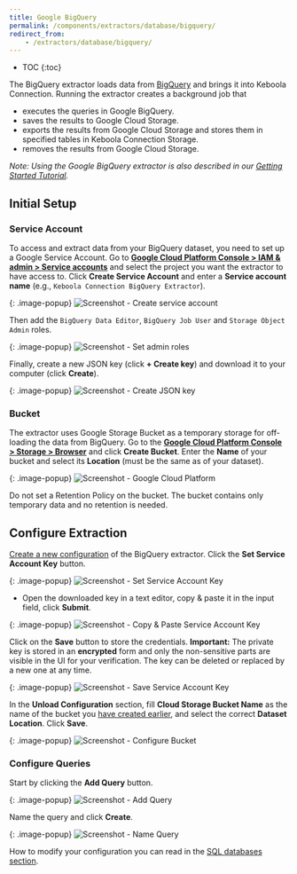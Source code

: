 ```yaml
---
title: Google BigQuery
permalink: /components/extractors/database/bigquery/
redirect_from:
    - /extractors/database/bigquery/
---
```


* TOC
{:toc}

The BigQuery extractor loads data from [BigQuery](https://cloud.google.com/bigquery/) and brings it into Keboola Connection. 
Running the extractor creates a background job that

- executes the queries in Google BigQuery.
- saves the results to Google Cloud Storage.
- exports the results from Google Cloud Storage and stores them in specified tables in Keboola Connection Storage.
- removes the results from Google Cloud Storage.

*Note: Using the Google BigQuery extractor is also described in our [Getting Started Tutorial](/tutorial/ad-hoc/#using-bigquery-extractor).*

## Initial Setup

### Service Account
To access and extract data from your BigQuery dataset, you need to set up a Google Service Account. Go 
to [**Google Cloud Platform Console > IAM & admin > Service accounts**](https://console.cloud.google.com/iam-admin/serviceaccounts)
and select the project you want the extractor to have access to. Click **Create Service Account**
and enter a **Service account name** (e.g., `Keboola Connection BigQuery Extractor`).

{: .image-popup}
![Screenshot - Create service account](/components/extractors/database/bigquery/googlecloud-1.png)

Then add the `BigQuery Data Editor`, `BigQuery Job User` and `Storage Object Admin` roles.

{: .image-popup}
![Screenshot - Set admin roles](/components/extractors/database/bigquery/googlecloud-2.png)

Finally, create a new JSON key (click **+ Create key**) and download it to your computer (click **Create**).

{: .image-popup}
![Screenshot - Create JSON key](/components/extractors/database/bigquery/googlecloud-3.png)

### Bucket
The extractor uses Google Storage Bucket as a temporary storage for off-loading the data from BigQuery.
Go to the [**Google Cloud Platform Console > Storage > Browser**](https://console.cloud.google.com/storage/browser)
and click **Create Bucket**. Enter the **Name** of your bucket and select its **Location** (must be the same as of your dataset).

{: .image-popup}
![Screenshot - Google Cloud Platform](/components/extractors/database/bigquery/googlecloud-4.png)

Do not set a Retention Policy on the bucket. The bucket contains only temporary data and no retention is needed.

## Configure Extraction
[Create a new configuration](/components/#creating-component-configuration) of the BigQuery extractor.
Click the **Set Service Account Key** button.

{: .image-popup}
![Screenshot - Set Service Account Key](/components/extractors/database/bigquery/bigquery-1.png)

- Open the downloaded key in a text editor, copy & paste it in the input field, click **Submit**. 

{: .image-popup}
![Screenshot - Copy & Paste Service Account Key](/components/extractors/database/bigquery/bigquery-2.png)

Click on the **Save** button to store the credentials.
**Important:** The private key is stored in an **encrypted** form and only the non-sensitive parts are visible in the UI for your verification. 
The key can be deleted or replaced by a new one at any time.

{: .image-popup}
![Screenshot - Save Service Account Key](/components/extractors/database/bigquery/bigquery-3.png)

In the **Unload Configuration** section, fill **Cloud Storage Bucket Name** as the name of the bucket 
you [have created earlier](#bucket), and select the correct **Dataset Location**. Click **Save**.

{: .image-popup}
![Screenshot - Configure Bucket](/components/extractors/database/bigquery/bigquery-4.png)

### Configure Queries
Start by clicking the **Add Query** button.

{: .image-popup}
![Screenshot - Add Query](/components/extractors/database/bigquery/bigquery-5.png)

Name the query and click **Create**.  

{: .image-popup}
![Screenshot - Name Query](/components/extractors/database/bigquery/bigquery-6.png)

How to modify your configuration you can read in the [SQL databases section](/components/extractors/database/sqldb/#modify-configuration).
